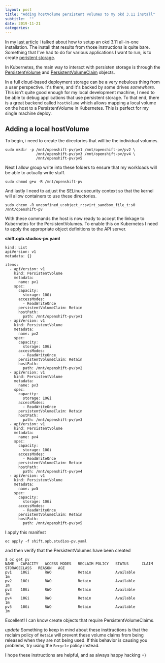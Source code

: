```yaml
---
layout: post
title: "Adding hostVolume persistent volumes to my okd 3.11 install"
subtitle:  ""
date: 2019-11-21
categories:
---
```


In my [last article](https://notes.elmiko.dev/2019/11/14/okd-311-dev-machine.html)
I talked about how to setup an okd 3.11 all-in-one installation. The install
that results from those instructions is quite bare. Something that I've had to
do for various applications I want to run, is to create
[peristent storage](https://docs.okd.io/3.11/architecture/additional_concepts/storage.html).

In Kubernetes, the main way to interact with persisten storage is through the
[PersistentVolume](https://docs.okd.io/3.11/rest_api/api/v1.PersistentVolume.html)
and [PersistentVolumeClaim](https://docs.okd.io/3.11/rest_api/api/v1.PersistentVolumeClaim.html)
objects.

In a full cloud-based deployment storage can be a very nebulous thing from a
user perspective. It's there, and it's backed by some drives _somewhere_. This
isn't quite good enough for my local development machine, I need to be able to
debug applications that use persistent storage. To that end, there is a great
backend called `hostVolume` which allows mapping a local volume on the host
to a PersistentVolume in Kubernetes. This is perfect for my single machine deploy.

## Adding a local hostVolume

To begin, i need to create the directories that will be the individual volumes.

```
sudo mkdir -p /mnt/openshift-pv/pv1 /mnt/openshift-pv/pv2 \
              /mnt/openshift-pv/pv3 /mnt/openshift-pv/pv4 \
              /mnt/openshift-pv/pv5
```

Next I allow group write into these folders to ensure that my workloads will
be able to actually write stuff.

```
sudo chmod g+w -R /mnt/openshift-pv
```

And lastly I need to adjust the SELinux security context so that the kernel
will allow containers to use these directories.

```
sudo chcon -R unconfined_u:object_r:svirt_sandbox_file_t:s0 /mnt/openshift-pv
```

With these commands the host is now ready to accept the linkage to Kubernetes
for the PersistentVolumes. To enable this on Kubernetes I need to apply the
appropriate object definitions to the API server.

**shift.opb.studios-pv.yaml**
```
kind: List
apiVersion: v1
metadata: {}

items:
  - apiVersion: v1
    kind: PersistentVolume
    metadata:
      name: pv1
    spec:
      capacity:
        storage: 10Gi
      accessModes:
        - ReadWriteOnce
      persistentVolumeClaim: Retain
      hostPath:
        path: /mnt/openshift-pv/pv1
  - apiVersion: v1
    kind: PersistentVolume
    metadata:
      name: pv2
    spec:
      capacity:
        storage: 10Gi
      accessModes:
        - ReadWriteOnce
      persistentVolumeClaim: Retain
      hostPath:
        path: /mnt/openshift-pv/pv2
  - apiVersion: v1
    kind: PersistentVolume
    metadata:
      name: pv3
    spec:
      capacity:
        storage: 10Gi
      accessModes:
        - ReadWriteOnce
      persistentVolumeClaim: Retain
      hostPath:
        path: /mnt/openshift-pv/pv3
  - apiVersion: v1
    kind: PersistentVolume
    metadata:
      name: pv4
    spec:
      capacity:
        storage: 10Gi
      accessModes:
        - ReadWriteOnce
      persistentVolumeClaim: Retain
      hostPath:
        path: /mnt/openshift-pv/pv4
  - apiVersion: v1
    kind: PersistentVolume
    metadata:
      name: pv5
    spec:
      capacity:
        storage: 10Gi
      accessModes:
        - ReadWriteOnce
      persistentVolumeClaim: Retain
      hostPath:
        path: /mnt/openshift-pv/pv5
```

I apply this manifest

```
oc apply -f shift.opb.studios-pv.yaml
```

and then verify that the PersistentVolumes have been created

```
$ oc get pv
NAME   CAPACITY   ACCESS MODES   RECLAIM POLICY   STATUS      CLAIM   STORAGECLASS   REASON   AGE
pv1    10Gi       RWO            Retain           Available                                   1m
pv2    10Gi       RWO            Retain           Available                                   1m
pv3    10Gi       RWO            Retain           Available                                   1m
pv4    10Gi       RWO            Retain           Available                                   1m
pv5    10Gi       RWO            Retain           Available                                   1m
```

Excellent! I can know create objects that require PersistentVolumeClaims.

*update*
Something to keep in mind about these insttructions is that the reclaim policy
of `Retain` will prevent these volume claims from being released when they are
not being used. If this behavior is causing you problems, try using the `Recycle`
policy instead.

I hope these instructions are helpful, and as always happy hacking =)
